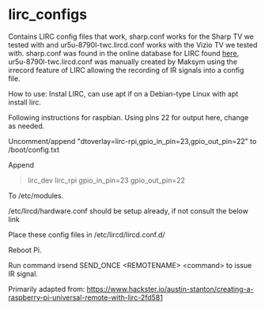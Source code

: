 # lirc_configs

Contains LIRC config files that work, sharp.conf works for the Sharp TV we tested with and ur5u-8790l-twc.lircd.conf works with the Vizio TV we tested with. sharp.conf was found in the online database for LIRC found [here](http://lirc.sourceforge.net/remotes), ur5u-8790l-twc.lircd.conf was manually created by Maksym using the irrecord feature of LIRC allowing the recording of IR signals into a config file.

How to use: Instal LIRC, can use apt if on a Debian-type Linux with apt install lirc.

Following instructions for raspbian. Using pins 22 for output here, change as needed.

Uncomment/append "dtoverlay=lirc-rpi,gpio_in_pin=23,gpio_out_pin=22" to /boot/config.txt

Append 

>lirc_dev
>lirc_rpi gpio_in_pin=23 gpio_out_pin=22

To /etc/modules.

/etc/lircd/hardware.conf should be setup already, if not consult the below link

Place these config files in /etc/lircd/lircd.conf.d/

Reboot Pi.

Run command irsend SEND_ONCE \<REMOTENAME\> \<command\> to issue IR signal. 

Primarily adapted from: https://www.hackster.io/austin-stanton/creating-a-raspberry-pi-universal-remote-with-lirc-2fd581
